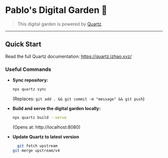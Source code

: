 
# Pablo's Digital Garden 🌱

>This digital garden is powered by [Quartz](https://github.com/jackyzha0/quartz).

---

## Quick Start

Read the full Quartz documentation: https://quartz.jzhao.xyz/

### Useful Commands

- **Sync repository:**
	```sh
	npx quartz sync
	```
	(Replaces: `git add . && git commit -m "message" && git push`)

- **Build and serve the digital garden locally:**
	```sh
	npx quartz build --serve
	```
	(Opens at: http://localhost:8080)

- **Update Quartz to latest version**
  ```sh
	git fetch upstream
  git merge upstream/v4
	```

